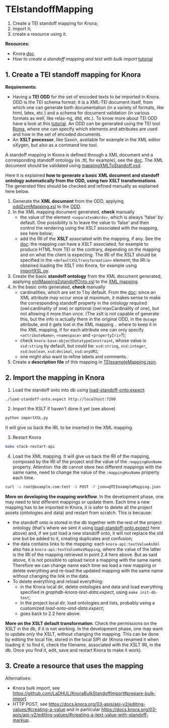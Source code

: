 # TEIstandoffMapping

1. Create a TEI standoff mapping for Knora;
2. import it;
3. create a resource using it.

**Resources:**
- Knora [doc](https://docs.knora.org/)
- *How to create a standoff mapping and test with bulk import* [tutorial](https://github.com/LaDHUL/KnoraBulkStandoffImport)


## 1. Create a TEI standoff mapping for Knora

**Requirements:**
- Having a **TEI ODD** for the set of encoded texts to be imported in Knora. ODD is the TEI schema format; it is a XML-TEI document itself, from which one can generate both documentation (in a variety of formats, like html, latex, etc.) and a schema for document validation (in various formats as well, like relax-ng, dtd, etc.). To know more about TEI ODD have a look at this [tutorial](https://tei-c.org/guidelines/customization/getting-started-with-p5-odds/). An ODD can be generated using the TEI tool [Roma](https://roma2.tei-c.org), where one can specify which elements and attributes are used and how in the set of encoded documents.
- An **XSLT processor**, like Saxon, available for example in the XML editor oXygen, but also as a command line tool.

A standoff mapping in Knora is defined through a XML document and a corresponding standoff ontology (in .ttl, for example), see the [doc](https://docs.knora.org/03-apis/api-v1/xml-to-standoff-mapping/#creating-a-custom-mapping). The XML document should be validated using [mappingXMLToStandoff.xsd](https://github.com/dasch-swiss/knora-api/blob/7efc8960b091ee32cc727857f23ca9d8564e1eae/webapi/src/main/resources/mappingXMLToStandoff.xsd).

Here it is explained **how to generate a basic XML document and standoff ontology automatically from the ODD, using two XSLT transformations**. The generated files should be checked and refined manually as explained here below.

1. Generate the **XML document** from the ODD, applying [odd2xmlMapping.xsl](odd2xmlMapping.xsl) to the [ODD](TEIexampleODD.xml).
2. In the XML mapping document generated, **check** manually
	- the value of the element `<separatesWords>`, which is always 'false' by default. One possibility is to leave the value to 'false' and then control the rendering using the XSLT associated with the mapping, see here below;
	- add the IRI of the **XSLT** associated with the mapping, if any. See the [doc](https://docs.knora.org/03-apis/api-v2/tei-xml/): the mapping can have a XSLT associated, for example to produce HTML from TEI or the contrary, depending on the mapping and on what the client is expecting. The IRI of the XSLT should be specified in the `<defaultXSLTransformation>` element; the IRI is obtained loading the XSLT into Knora, for example using [importXSL.py](importXSL.py). 
3. Create the basic **standoff ontology** from the XML document generated, applying [xmlMapping2standoffOnto.xsl](xmlMapping2standoffOnto.xsl) to the [XML mapping](TEIexampleMapping.xml).
4. In the basic onto generated, **check** manually
	- cardinalities, which are set to 1 by default. From the [doc](https://docs.knora.org/03-apis/api-v1/xml-to-standoff-mapping/#respecting-cardinalities): since an XML attribute may occur once at maximum, it makes sense to make the corresponding standoff property in the ontology required (owl:cardinality of one) or optional (owl:maxCardinality of one), but not allowing it more than once. (The xslt is not capable of generate this, but the info is actually there in the original ODD, in the `@usage` attribute, and it gets lost in the XML mapping .. where to keep it in the XML mapping, if for each attribute one can only specify `<attributeName>`, `<namespace>` and `<propertyIri>`?);
	- check `knora-base:objectDatatypeConstraint`, whose value is `xsd:string` by default, but could be: `xsd:string`, `xsd:integer`, `xsd:boolean`, `xsd:decimal`, `xsd:anyURI`;
	- one might also want to refine labels and comments.
5. Create a **description file** of this mapping in [TEIexampleMapping.json](TEIexampleMapping.json).


## 2. Import the mapping in Knora

1. Load the standoff onto into db using [load-standoff-onto.expect](load-standoff-onto.expect): 
```bash
./load-standoff-onto.expect http://localhost:7200
```

2. Import the XSLT if haven't done it yet (see above)
```bash
python importXSL.py
```
It will give us back the IRI, to be inserted in the XML mapping.


3. Restart Knora
```bash
make stack-restart-api
```

4. Load the XML mapping. It will give us back the IRI of the mapping, composed by the IRI of the project and the value of the `:mappingHasName` property. Attention: the db cannot store two different mappings with the same name, need to change the value of the `:mappingHasName` property each time.
```bash
curl -u root@example.com:test -X POST -F json=@TEIexampleMapping.json -F xml=@TEIexampleMapping.xml http://localhost:3333/v2/mapping
```

**More on developing the mapping workflow**. In the development phase, one may need to test different mappings or update them. Each time a new mapping has to be imported in Knora, it is safer to delete all the project assets (ontologies and data) and restart from scratch. This is because: 
- the standoff onto is stored in the db together with the rest of the project ontology (that's where we sent it using [load-standoff-onto.expect](load-standoff-onto.expect) here above) and, if we just load a new standoff onto, it will not replace the old one but be added to it, creating duplicates and confusion;
- the data contains links to the mapping: each `knora-api:textValueAsXml` also has a `knora-api:textValueHasMapping`, where the value of the latter is the IRI of the mapping retrieved in point 2.4 here above. But as said above, it is not possible to upload twice a mapping with the same name. Therefore we can change name each time we load a new mapping or delete everything and re-load the updated mapping with the same name without changing the link in the data.
- To delete everything and reload everything:
	- in the Knora local dir, delete ontologies and data and load everything specified in *graphdb-knora-test-data.expect*, using `make init-db-test`;
	- in the project local dir, load ontologies and lists, probably using a customized *load-onto-and-data.expect*;
	- goes back to 2.2 here above.

**More on the XSLT default transformation**. Check the permissions on the XSLT in the db, if it is not working. In the development phase, one may want to update *only* the XSLT, without changing the mapping. This can be done by editing the local file, stored in the local SIPI dir (Knora renamed it when loading it: to find it, check the filename, associated with the XSLT IRI, in the db. Once you find it, edit, save and restart Knora to make it work).



## 3. Create a resource that uses the mapping

Alternatives:
- Knora bulk import, see https://github.com/LaDHUL/KnoraBulkStandoffImport#prepare-bulk-import
- HTTP POST, see https://docs.knora.org/03-apis/api-v2/editing-values/#creating-a-value and in particular https://docs.knora.org/03-apis/api-v2/editing-values/#creating-a-text-value-with-standoff-markup.

